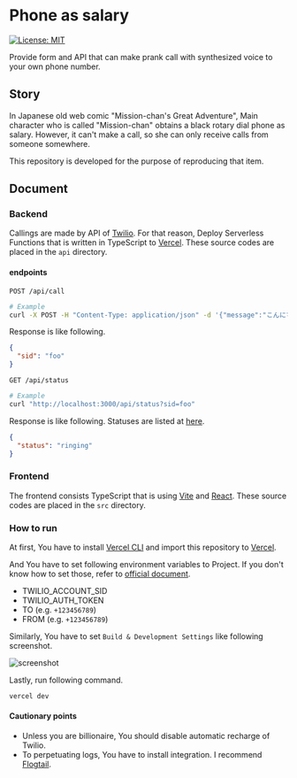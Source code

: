 # Phone as salary

[![License: MIT](https://img.shields.io/badge/License-MIT-brightgreen?style=flat-square)](/LICENSE)

Provide form and API that can make prank call with synthesized voice to your own phone number.

## Story

In Japanese old web comic "Mission-chan's Great Adventure", Main character who is called "Mission-chan" obtains a black rotary dial phone as salary. However, it can't make a call, so she can only receive calls from someone somewhere.

This repository is developed for the purpose of reproducing that item.

## Document

### Backend

Callings are made by API of [Twilio](https://www.twilio.com). For that reason, Deploy Serverless Functions that is written in TypeScript to [Vercel](https://vercel.com). These source codes are placed in the `api` directory.

#### endpoints

`POST /api/call`

```sh
# Example
curl -X POST -H "Content-Type: application/json" -d '{"message":"こんにちは世界"}' http://localhost:3000/api/call
```

Response is like following.

```json
{
  "sid": "foo"
}
```

`GET /api/status`

```sh
# Example
curl "http://localhost:3000/api/status?sid=foo"
```

Response is like following. Statuses are listed at [here](https://www.twilio.com/docs/voice/api/call-resource#call-status-values).

```json
{
  "status": "ringing"
}
```

### Frontend

The frontend consists TypeScript that is using [Vite](https://vitejs.dev) and [React](https://reactjs.org/). These source codes are placed in the `src` directory.

### How to run

At first, You have to install [Vercel CLI](https://vercel.com/docs/cli) and import this repository to [Vercel](https://vercel.com).

And You have to set following environment variables to Project. If you don't know how to set those, refer to [official document](https://vercel.com/support/articles/how-to-add-vercel-environment-variables).

- TWILIO_ACCOUNT_SID
- TWILIO_AUTH_TOKEN
- TO (e.g. `+123456789`)
- FROM (e.g. `+123456789`)

Similarly, You have to set `Build & Development Settings` like following screenshot.

![screenshot](https://user-images.githubusercontent.com/43729396/154822289-4c950cb3-a9d2-4b4d-bd34-88dd227bc197.png)

Lastly, run following command.

```sh
vercel dev
```

#### Cautionary points

- Unless you are billionaire, You should disable automatic recharge of Twilio.
- To perpetuating logs, You have to install integration. I recommend [Flogtail](https://vercel.com/integrations/flogtail).
